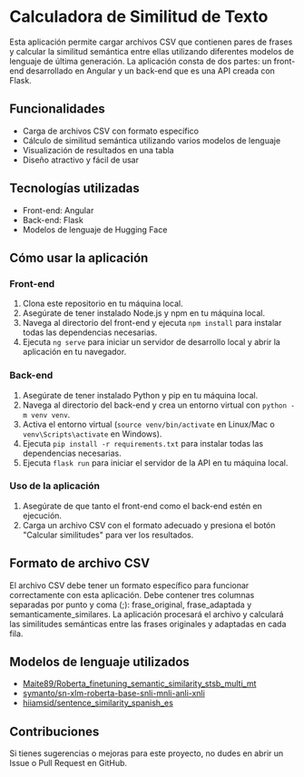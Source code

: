 # Calculadora de Similitud de Texto

Esta aplicación permite cargar archivos CSV que contienen pares de frases y calcular la similitud semántica entre ellas utilizando diferentes modelos de lenguaje de última generación. La aplicación consta de dos partes: un front-end desarrollado en Angular y un back-end que es una API creada con Flask.

## Funcionalidades

- Carga de archivos CSV con formato específico
- Cálculo de similitud semántica utilizando varios modelos de lenguaje
- Visualización de resultados en una tabla
- Diseño atractivo y fácil de usar

## Tecnologías utilizadas

- Front-end: Angular
- Back-end: Flask
- Modelos de lenguaje de Hugging Face

## Cómo usar la aplicación

### Front-end

1. Clona este repositorio en tu máquina local.
2. Asegúrate de tener instalado Node.js y npm en tu máquina local.
3. Navega al directorio del front-end y ejecuta `npm install` para instalar todas las dependencias necesarias.
4. Ejecuta `ng serve` para iniciar un servidor de desarrollo local y abrir la aplicación en tu navegador.

### Back-end

1. Asegúrate de tener instalado Python y pip en tu máquina local.
2. Navega al directorio del back-end y crea un entorno virtual con `python -m venv venv`.
3. Activa el entorno virtual (`source venv/bin/activate` en Linux/Mac o `venv\Scripts\activate` en Windows).
4. Ejecuta `pip install -r requirements.txt` para instalar todas las dependencias necesarias.
5. Ejecuta `flask run` para iniciar el servidor de la API en tu máquina local.

### Uso de la aplicación

1. Asegúrate de que tanto el front-end como el back-end estén en ejecución.
2. Carga un archivo CSV con el formato adecuado y presiona el botón "Calcular similitudes" para ver los resultados.

## Formato de archivo CSV

El archivo CSV debe tener un formato específico para funcionar correctamente con esta aplicación. Debe contener tres columnas separadas por punto y coma (;): frase_original, frase_adaptada y semanticamente_similares. La aplicación procesará el archivo y calculará las similitudes semánticas entre las frases originales y adaptadas en cada fila.

## Modelos de lenguaje utilizados

- [Maite89/Roberta_finetuning_semantic_similarity_stsb_multi_mt](https://huggingface.co/Maite89/Roberta_finetuning_semantic_similarity_stsb_multi_mt)
- [symanto/sn-xlm-roberta-base-snli-mnli-anli-xnli](https://huggingface.co/symanto/sn-xlm-roberta-base-snli-mnli-anli-xnli)
- [hiiamsid/sentence_similarity_spanish_es](https://huggingface.co/hiiamsid/sentence_similarity_spanish_es)

## Contribuciones

Si tienes sugerencias o mejoras para este proyecto, no dudes en abrir un Issue o Pull Request en GitHub.

